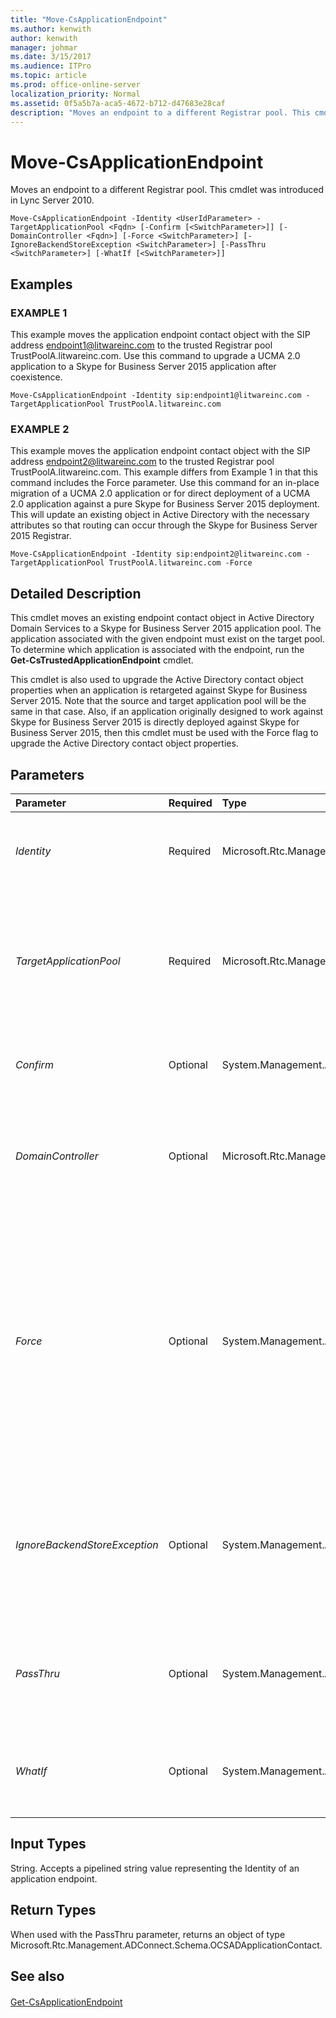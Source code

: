 ```yaml
---
title: "Move-CsApplicationEndpoint"
ms.author: kenwith
author: kenwith
manager: johmar
ms.date: 3/15/2017
ms.audience: ITPro
ms.topic: article
ms.prod: office-online-server
localization_priority: Normal
ms.assetid: 0f5a5b7a-aca5-4672-b712-d47683e28caf
description: "Moves an endpoint to a different Registrar pool. This cmdlet was introduced in Lync Server 2010."
---
```


# Move-CsApplicationEndpoint
 
Moves an endpoint to a different Registrar pool. This cmdlet was introduced in Lync Server 2010.
  
```
Move-CsApplicationEndpoint -Identity <UserIdParameter> -TargetApplicationPool <Fqdn> [-Confirm [<SwitchParameter>]] [-DomainController <Fqdn>] [-Force <SwitchParameter>] [-IgnoreBackendStoreException <SwitchParameter>] [-PassThru <SwitchParameter>] [-WhatIf [<SwitchParameter>]]

```

## Examples

### EXAMPLE 1

This example moves the application endpoint contact object with the SIP address endpoint1@litwareinc.com to the trusted Registrar pool TrustPoolA.litwareinc.com. Use this command to upgrade a UCMA 2.0 application to a Skype for Business Server 2015 application after coexistence.
  
```
Move-CsApplicationEndpoint -Identity sip:endpoint1@litwareinc.com -TargetApplicationPool TrustPoolA.litwareinc.com
```

### EXAMPLE 2

This example moves the application endpoint contact object with the SIP address endpoint2@litwareinc.com to the trusted Registrar pool TrustPoolA.litwareinc.com. This example differs from Example 1 in that this command includes the Force parameter. Use this command for an in-place migration of a UCMA 2.0 application or for direct deployment of a UCMA 2.0 application against a pure Skype for Business Server 2015 deployment. This will update an existing object in Active Directory with the necessary attributes so that routing can occur through the Skype for Business Server 2015 Registrar.
  
```
Move-CsApplicationEndpoint -Identity sip:endpoint2@litwareinc.com -TargetApplicationPool TrustPoolA.litwareinc.com -Force
```

## Detailed Description

This cmdlet moves an existing endpoint contact object in Active Directory Domain Services to a Skype for Business Server 2015 application pool. The application associated with the given endpoint must exist on the target pool. To determine which application is associated with the endpoint, run the **Get-CsTrustedApplicationEndpoint** cmdlet.
  
This cmdlet is also used to upgrade the Active Directory contact object properties when an application is retargeted against Skype for Business Server 2015. Note that the source and target application pool will be the same in that case. Also, if an application originally designed to work against Skype for Business Server 2015 is directly deployed against Skype for Business Server 2015, then this cmdlet must be used with the Force flag to upgrade the Active Directory contact object properties.
  
## Parameters

|**Parameter**|**Required**|**Type**|**Description**|
|:-----|:-----|:-----|:-----|
| _Identity_ <br/> |Required  <br/> |Microsoft.Rtc.Management.AD.UserIdParameter  <br/> |The SIP address or distinguished name (DN) of the endpoint contact you want to move.  <br/> |
| _TargetApplicationPool_ <br/> |Required  <br/> |Microsoft.Rtc.Management.Deploy.Fqdn  <br/> |The fully qualified domain name (FQDN) of the pool to which the endpoint is moving. The target pool must have a Registrar service dependency.  <br/> |
| _Confirm_ <br/> |Optional  <br/> |System.Management.Automation.SwitchParameter  <br/> |Prompts you for confirmation before executing the command.  <br/> |
| _DomainController_ <br/> |Optional  <br/> |Microsoft.Rtc.Management.Deploy.Fqdn  <br/> |Allows you to specify a domain controller. If no domain controller is specified, the first available will be used.  <br/> |
| _Force_ <br/> |Optional  <br/> |System.Management.Automation.SwitchParameter  <br/> |This flag is required if you are moving a Microsoft Unified Communications Managed API (UCMA) 2.0 contact object to the same pool but on a Skype for Business Server 2015 deployment. This will force routing to occur through the Skype for Business Server 2015 Registrar.  <br/> |
| _IgnoreBackendStoreException_ <br/> |Optional  <br/> |System.Management.Automation.SwitchParameter  <br/> |When present, instructs the computer to ignore any errors that might occur with the backend database and attempt to move the application endpoint despite those errors.  <br/> |
| _PassThru_ <br/> |Optional  <br/> |System.Management.Automation.SwitchParameter  <br/> |Specifying this parameter will return the application endpoint object after the object has been moved.  <br/> |
| _WhatIf_ <br/> |Optional  <br/> |System.Management.Automation.SwitchParameter  <br/> |Describes what would happen if you executed the command without actually executing the command.  <br/> |
   
## Input Types

String. Accepts a pipelined string value representing the Identity of an application endpoint.
  
## Return Types

When used with the PassThru parameter, returns an object of type Microsoft.Rtc.Management.ADConnect.Schema.OCSADApplicationContact.
  
## See also

#### 

[Get-CsApplicationEndpoint](get-csapplicationendpoint.md)

